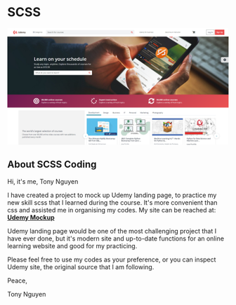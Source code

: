 # SCSS

![main](https://raw.githubusercontent.com/tony-sn/udemyMockup/main/img/UdemyMockupThumbnail.png)

## About SCSS Coding

Hi, it's me, Tony Nguyen

I have created a project to mock up Udemy landing page, to practice my new skill scss that I learned during the course. It's more convenient than css and assisted me in organising my codes. My site can be reached at: [**Udemy Mockup**](https://tonysn.com/portfolio/udemyMockup/udemy.html)

Udemy landing page would be one of the most challenging project that I have ever done, but it's modern site and up-to-date functions for an online learning website and good for my practicing.

Please feel free to use my codes as your preference, or you can inspect Udemy site, the original source that I am following.

Peace,

Tony Nguyen
